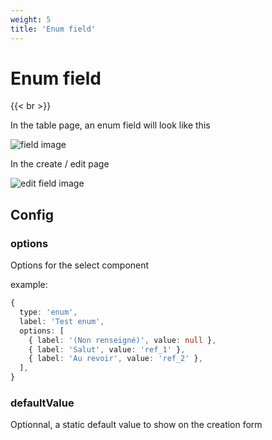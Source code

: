 ```yaml
---
weight: 5
title: 'Enum field'
---
```


# Enum field

{{< br >}}

In the table page, an enum field will look like this

![field image](/adomin/images/models/enum/table_enum.png)

In the create / edit page

![edit field image](/adomin/images/models/enum/enum.png)

## Config

### options

Options for the select component

example:

```ts
{
  type: 'enum',
  label: 'Test enum',
  options: [
    { label: '(Non renseigné)', value: null },
    { label: 'Salut', value: 'ref_1' },
    { label: 'Au revoir', value: 'ref_2' },
  ],
}
```

### defaultValue

Optionnal, a static default value to show on the creation form
